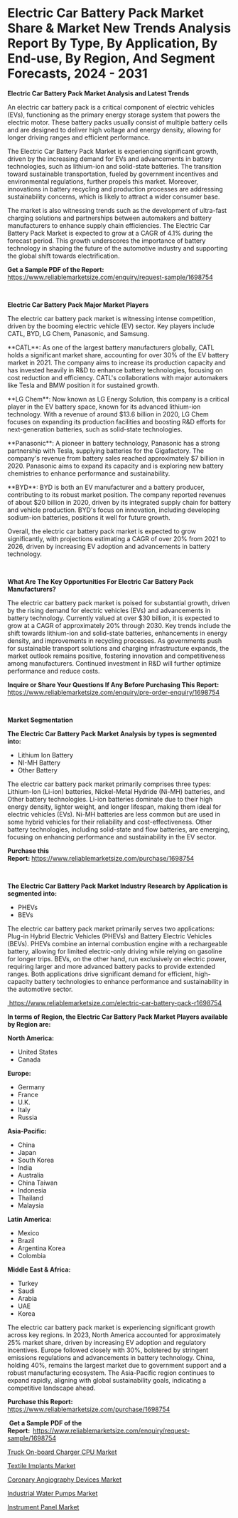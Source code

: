 <p><h1>Electric Car Battery Pack Market Share & Market New Trends Analysis Report By Type, By Application, By End-use, By Region, And Segment Forecasts, 2024 - 2031</h1></p><p><strong>Electric Car Battery Pack Market Analysis and Latest Trends</strong></p>
<p><p>An electric car battery pack is a critical component of electric vehicles (EVs), functioning as the primary energy storage system that powers the electric motor. These battery packs usually consist of multiple battery cells and are designed to deliver high voltage and energy density, allowing for longer driving ranges and efficient performance. </p><p>The Electric Car Battery Pack Market is experiencing significant growth, driven by the increasing demand for EVs and advancements in battery technologies, such as lithium-ion and solid-state batteries. The transition toward sustainable transportation, fueled by government incentives and environmental regulations, further propels this market. Moreover, innovations in battery recycling and production processes are addressing sustainability concerns, which is likely to attract a wider consumer base.</p><p>The market is also witnessing trends such as the development of ultra-fast charging solutions and partnerships between automakers and battery manufacturers to enhance supply chain efficiencies. The Electric Car Battery Pack Market is expected to grow at a CAGR of 4.1% during the forecast period. This growth underscores the importance of battery technology in shaping the future of the automotive industry and supporting the global shift towards electrification.</p></p>
<p><strong>Get a Sample PDF of the Report:&nbsp;</strong> <a href="https://www.reliablemarketsize.com/enquiry/request-sample/1698754?utm_campaign=1349&utm_medium=2&utm_source=Github&utm_content=ia&utm_term=20102024&utm_id=electric-car-battery-pack">https://www.reliablemarketsize.com/enquiry/request-sample/1698754</a></p>
<p>&nbsp;</p>
<p><strong>Electric Car Battery Pack Major Market Players</strong></p>
<p><p>The electric car battery pack market is witnessing intense competition, driven by the booming electric vehicle (EV) sector. Key players include CATL, BYD, LG Chem, Panasonic, and Samsung. </p><p>**CATL**: As one of the largest battery manufacturers globally, CATL holds a significant market share, accounting for over 30% of the EV battery market in 2021. The company aims to increase its production capacity and has invested heavily in R&D to enhance battery technologies, focusing on cost reduction and efficiency. CATL's collaborations with major automakers like Tesla and BMW position it for sustained growth.</p><p>**LG Chem**: Now known as LG Energy Solution, this company is a critical player in the EV battery space, known for its advanced lithium-ion technology. With a revenue of around $13.6 billion in 2020, LG Chem focuses on expanding its production facilities and boosting R&D efforts for next-generation batteries, such as solid-state technologies.</p><p>**Panasonic**: A pioneer in battery technology, Panasonic has a strong partnership with Tesla, supplying batteries for the Gigafactory. The company's revenue from battery sales reached approximately $7 billion in 2020. Panasonic aims to expand its capacity and is exploring new battery chemistries to enhance performance and sustainability.</p><p>**BYD**: BYD is both an EV manufacturer and a battery producer, contributing to its robust market position. The company reported revenues of about $20 billion in 2020, driven by its integrated supply chain for battery and vehicle production. BYD's focus on innovation, including developing sodium-ion batteries, positions it well for future growth.</p><p>Overall, the electric car battery pack market is expected to grow significantly, with projections estimating a CAGR of over 20% from 2021 to 2026, driven by increasing EV adoption and advancements in battery technology.</p></p>
<p>&nbsp;</p>
<p><strong>What Are The Key Opportunities For Electric Car Battery Pack Manufacturers?</strong></p>
<p><p>The electric car battery pack market is poised for substantial growth, driven by the rising demand for electric vehicles (EVs) and advancements in battery technology. Currently valued at over $30 billion, it is expected to grow at a CAGR of approximately 20% through 2030. Key trends include the shift towards lithium-ion and solid-state batteries, enhancements in energy density, and improvements in recycling processes. As governments push for sustainable transport solutions and charging infrastructure expands, the market outlook remains positive, fostering innovation and competitiveness among manufacturers. Continued investment in R&D will further optimize performance and reduce costs.</p></p>
<p><strong>Inquire or Share Your Questions If Any Before Purchasing This Report:</strong> <a href="https://www.reliablemarketsize.com/enquiry/pre-order-enquiry/1698754?utm_campaign=1349&utm_medium=2&utm_source=Github&utm_content=ia&utm_term=20102024&utm_id=electric-car-battery-pack">https://www.reliablemarketsize.com/enquiry/pre-order-enquiry/1698754</a></p>
<p>&nbsp;</p>
<p><strong>Market Segmentation</strong></p>
<p><strong>The Electric Car Battery Pack Market Analysis by types is segmented into:</strong></p>
<p><ul><li>Lithium Ion Battery</li><li>NI-MH Battery</li><li>Other Battery</li></ul></p>
<p><p>The electric car battery pack market primarily comprises three types: Lithium-Ion (Li-ion) batteries, Nickel-Metal Hydride (Ni-MH) batteries, and Other battery technologies. Li-ion batteries dominate due to their high energy density, lighter weight, and longer lifespan, making them ideal for electric vehicles (EVs). Ni-MH batteries are less common but are used in some hybrid vehicles for their reliability and cost-effectiveness. Other battery technologies, including solid-state and flow batteries, are emerging, focusing on enhancing performance and sustainability in the EV sector.</p></p>
<p><strong>Purchase this Report:&nbsp;</strong><a href="https://www.reliablemarketsize.com/purchase/1698754?utm_campaign=1349&utm_medium=2&utm_source=Github&utm_content=ia&utm_term=20102024&utm_id=electric-car-battery-pack">https://www.reliablemarketsize.com/purchase/1698754</a></p>
<p>&nbsp;</p>
<p><strong>The Electric Car Battery Pack Market Industry Research by Application is segmented into:</strong></p>
<p><ul><li>PHEVs</li><li>BEVs</li></ul></p>
<p><p>The electric car battery pack market primarily serves two applications: Plug-in Hybrid Electric Vehicles (PHEVs) and Battery Electric Vehicles (BEVs). PHEVs combine an internal combustion engine with a rechargeable battery, allowing for limited electric-only driving while relying on gasoline for longer trips. BEVs, on the other hand, run exclusively on electric power, requiring larger and more advanced battery packs to provide extended ranges. Both applications drive significant demand for efficient, high-capacity battery technologies to enhance performance and sustainability in the automotive sector.</p></p>
<p><a href="https://www.reliablemarketsize.com/electric-car-battery-pack-r1698754?utm_campaign=1349&utm_medium=2&utm_source=Github&utm_content=ia&utm_term=20102024&utm_id=electric-car-battery-pack">&nbsp;https://www.reliablemarketsize.com/electric-car-battery-pack-r1698754</a></p>
<p><strong>In terms of Region, the Electric Car Battery Pack Market Players available by Region are:</strong></p>
<p>
    <p> <strong> North America: </strong>
        <ul>
            <li>United States</li>
            <li>Canada</li>
        </ul>
        </p> 
    <p> <strong> Europe: </strong>
        <ul>
            <li>Germany</li>
            <li>France</li>
            <li>U.K.</li>
            <li>Italy</li>
            <li>Russia</li>
        </ul>
        </p> 
    <p> <strong> Asia-Pacific: </strong>
        <ul>
            <li>China</li>
            <li>Japan</li>
            <li>South Korea</li>
            <li>India</li>
            <li>Australia</li>
            <li>China Taiwan</li>
            <li>Indonesia</li>
            <li>Thailand</li>
            <li>Malaysia</li>
        </ul>
        </p> 
    <p> <strong> Latin America: </strong>
        <ul>
            <li>Mexico</li>
            <li>Brazil</li>
            <li>Argentina Korea</li>
            <li>Colombia</li>
        </ul>
        </p> 
    <p> <strong> Middle East & Africa: </strong>
        <ul>
            <li>Turkey</li>
            <li>Saudi</li>
            <li>Arabia</li>
            <li>UAE</li>
            <li>Korea</li>
        </ul>
    </p>
    </p>
<p><p>The electric car battery pack market is experiencing significant growth across key regions. In 2023, North America accounted for approximately 25% market share, driven by increasing EV adoption and regulatory incentives. Europe followed closely with 30%, bolstered by stringent emissions regulations and advancements in battery technology. China, holding 40%, remains the largest market due to government support and a robust manufacturing ecosystem. The Asia-Pacific region continues to expand rapidly, aligning with global sustainability goals, indicating a competitive landscape ahead.</p></p>
<p><strong>Purchase this Report: </strong><a href="https://www.reliablemarketsize.com/purchase/1698754?utm_campaign=1349&utm_medium=2&utm_source=Github&utm_content=ia&utm_term=20102024&utm_id=electric-car-battery-pack">https://www.reliablemarketsize.com/purchase/1698754</a></p>
<p>&nbsp;<strong>Get a Sample PDF of the Report:&nbsp;&nbsp;</strong><a href="https://www.reliablemarketsize.com/enquiry/request-sample/1698754?utm_campaign=1349&utm_medium=2&utm_source=Github&utm_content=ia&utm_term=20102024&utm_id=electric-car-battery-pack">https://www.reliablemarketsize.com/enquiry/request-sample/1698754</a></p>
<p><strong></strong></p>
<p><p><a href="https://github.com/ashepherd82/Market-Research-Report-List-6/blob/main/truck-on-board-charger-cpu-market.md?utm_campaign=1349&utm_medium=2&utm_source=Github&utm_content=ia&utm_term=20102024&utm_id=electric-car-battery-pack">Truck On-board Charger CPU Market</a></p><p><a href="https://www.linkedin.com/pulse/future-ready-strategic-insights-global-textile-implants-nhwfc?utm_campaign=1349&utm_medium=2&utm_source=Github&utm_content=ia&utm_term=20102024&utm_id=electric-car-battery-pack">Textile Implants Market</a></p><p><a href="https://www.linkedin.com/pulse/coronary-angiography-devices-market-global-insights-j4asc?utm_campaign=1349&utm_medium=2&utm_source=Github&utm_content=ia&utm_term=20102024&utm_id=electric-car-battery-pack">Coronary Angiography Devices Market</a></p><p><a href="https://issuu.com/reportprime-2/docs/industrial-water-pumps-market-size-_e06d9e635e18ab?utm_campaign=1349&utm_medium=2&utm_source=Github&utm_content=ia&utm_term=20102024&utm_id=electric-car-battery-pack">Industrial Water Pumps Market</a></p><p><a href="https://issuu.com/reportprime-2/docs/instrument-panel-market-size-2030.p_17eb8b7eec5037?utm_campaign=1349&utm_medium=2&utm_source=Github&utm_content=ia&utm_term=20102024&utm_id=electric-car-battery-pack">Instrument Panel Market</a></p></p>